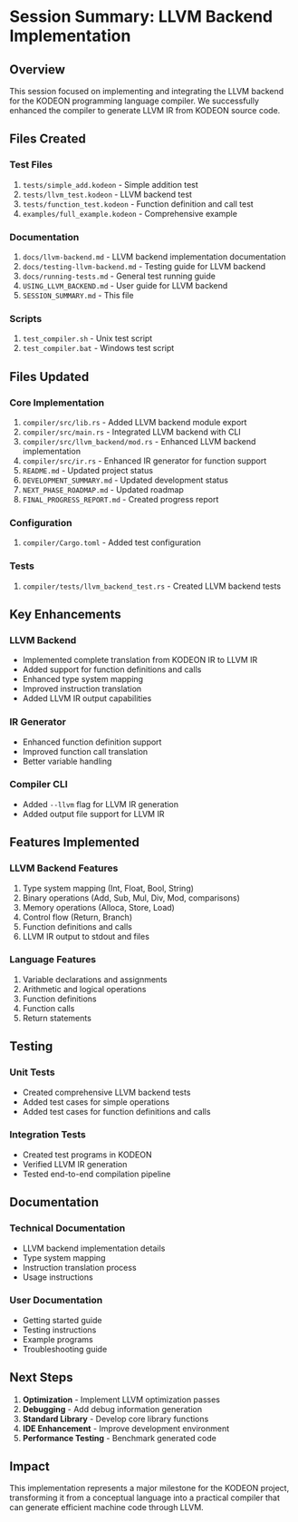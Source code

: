 # Session Summary: LLVM Backend Implementation

## Overview

This session focused on implementing and integrating the LLVM backend for the KODEON programming language compiler. We successfully enhanced the compiler to generate LLVM IR from KODEON source code.

## Files Created

### Test Files

1. `tests/simple_add.kodeon` - Simple addition test
2. `tests/llvm_test.kodeon` - LLVM backend test
3. `tests/function_test.kodeon` - Function definition and call test
4. `examples/full_example.kodeon` - Comprehensive example

### Documentation

1. `docs/llvm-backend.md` - LLVM backend implementation documentation
2. `docs/testing-llvm-backend.md` - Testing guide for LLVM backend
3. `docs/running-tests.md` - General test running guide
4. `USING_LLVM_BACKEND.md` - User guide for LLVM backend
5. `SESSION_SUMMARY.md` - This file

### Scripts

1. `test_compiler.sh` - Unix test script
2. `test_compiler.bat` - Windows test script

## Files Updated

### Core Implementation

1. `compiler/src/lib.rs` - Added LLVM backend module export
2. `compiler/src/main.rs` - Integrated LLVM backend with CLI
3. `compiler/src/llvm_backend/mod.rs` - Enhanced LLVM backend implementation
4. `compiler/src/ir.rs` - Enhanced IR generator for function support
5. `README.md` - Updated project status
6. `DEVELOPMENT_SUMMARY.md` - Updated development status
7. `NEXT_PHASE_ROADMAP.md` - Updated roadmap
8. `FINAL_PROGRESS_REPORT.md` - Created progress report

### Configuration

1. `compiler/Cargo.toml` - Added test configuration

### Tests

1. `compiler/tests/llvm_backend_test.rs` - Created LLVM backend tests

## Key Enhancements

### LLVM Backend

- Implemented complete translation from KODEON IR to LLVM IR
- Added support for function definitions and calls
- Enhanced type system mapping
- Improved instruction translation
- Added LLVM IR output capabilities

### IR Generator

- Enhanced function definition support
- Improved function call translation
- Better variable handling

### Compiler CLI

- Added `--llvm` flag for LLVM IR generation
- Added output file support for LLVM IR

## Features Implemented

### LLVM Backend Features

1. Type system mapping (Int, Float, Bool, String)
2. Binary operations (Add, Sub, Mul, Div, Mod, comparisons)
3. Memory operations (Alloca, Store, Load)
4. Control flow (Return, Branch)
5. Function definitions and calls
6. LLVM IR output to stdout and files

### Language Features

1. Variable declarations and assignments
2. Arithmetic and logical operations
3. Function definitions
4. Function calls
5. Return statements

## Testing

### Unit Tests

- Created comprehensive LLVM backend tests
- Added test cases for simple operations
- Added test cases for function definitions and calls

### Integration Tests

- Created test programs in KODEON
- Verified LLVM IR generation
- Tested end-to-end compilation pipeline

## Documentation

### Technical Documentation

- LLVM backend implementation details
- Type system mapping
- Instruction translation process
- Usage instructions

### User Documentation

- Getting started guide
- Testing instructions
- Example programs
- Troubleshooting guide

## Next Steps

1. **Optimization** - Implement LLVM optimization passes
2. **Debugging** - Add debug information generation
3. **Standard Library** - Develop core library functions
4. **IDE Enhancement** - Improve development environment
5. **Performance Testing** - Benchmark generated code

## Impact

This implementation represents a major milestone for the KODEON project, transforming it from a conceptual language into a practical compiler that can generate efficient machine code through LLVM.
